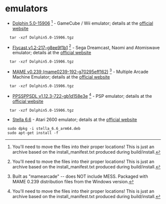# emulators
* [Dolphin 5.0-15906](https://github.com/dolphin-emu/dolphin) [^1] - GameCube / Wii emulator; details at the [official website](https://dolphin-emu.org/) 
```
  tar -xzf Dolphin5.0-15906.tgz
```
* [Flycast v1.2-217-g8ee9f1b1](https://github.com/flyinghead/flycast) [^1] - Sega Dreamcast, Naomi and Atomiswave emulator; details at the [official website](https://github.com/TheArcadeStriker/flycast-wiki/wiki) 
```
  tar -xzf Dolphin5.0-15906.tgz
```
* [MAME v0.239 (mame0239-192-g70295eff162)](https://github.com/mamedev/mame) [^2] - Multiple Arcade Machine Emulator; details at the [official website](https://github.com/TheArcadeStriker/flycast-wiki/wiki) 
```
  tar -xzf Dolphin5.0-15906.tgz
```
* [PPSSPPSDL v1.12.3-722-gb1d158e3e](https://github.com/hrydgard/ppsspp) [^1] - PSP emulator; details at the [official website](https://www.mamedev.org/) 
```
  tar -xzf Dolphin5.0-15906.tgz
```
* [Stella 6.6](https://github.com/stella-emu/stella) - Atari 2600 emulator; details at the [official website](https://stella-emu.github.io/)
```
 sudo dpkg -i stella_6.6_arm64.deb
 sudo apt-get install -f
```
[^1]: You'll need to move the files into their proper locations! This is just an archive based on the install_manifest.txt produced during build/install.
[^2]: Built as "mamearcade" -- does NOT include MESS. Packaged with MAME 0.239 distribution files from the Windows version.
